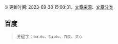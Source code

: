 :alarm_clock: 更新时间: 2023-09-28 15:00:31。[文章来源](/README.md)、[文章分类](/TAGS.md)

## 百度


> 关键字：`baidu`、`Baidu`、`百度`、`文心`



